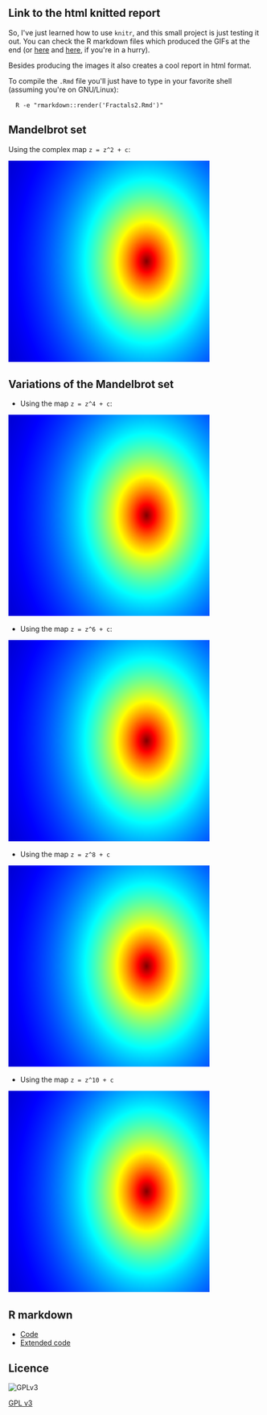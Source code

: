 ## Link to the html knitted report

So, I've just learned how to use `knitr`, and this small project
is just testing it out. You can check the R markdown files which 
produced the GIFs at the end (or [here](https://github.com/mlliarm/fractals/blob/master/Fractals2.Rmd) 
and [here](https://github.com/mlliarm/fractals/blob/master/Fractals3.Rmd), if you're in a hurry).

Besides producing the images it also creates a cool report in html format.

To compile the `.Rmd` file you'll just have to type in your favorite shell (assuming you're on GNU/Linux):

      R -e "rmarkdown::render('Fractals2.Rmd')"

## Mandelbrot set

Using the complex map `z = z^2 + c`:

![Mandel1](images/Mandelbrot1a.gif)

## Variations of the Mandelbrot set

* Using the map `z = z^4 + c`:

![Mandel2](images/Mandelbrot2a.gif)

* Using the map `z = z^6 + c`:

![Mandel3](images/Mandelbrot3a.gif)

* Using the  map `z = z^8 + c`

![Mandel4](images/Mandelbrot4a.gif)

* Using the map `z = z^10 + c`

![Mandel5](images/Mandelbrot5a.gif)

## R markdown

* [Code](https://github.com/mlliarm/fractals/blob/master/Fractals2.Rmd)
* [Extended code](https://github.com/mlliarm/fractals/blob/master/Fractals3.Rmd)

## Licence

![GPLv3](https://www.gnu.org/graphics/gplv3-127x51.png)

[GPL v3](https://github.com/mlliarm/fractals/blob/master/LICENSE)
